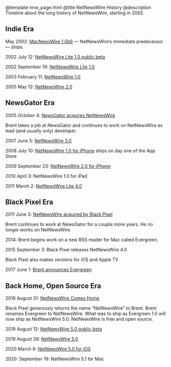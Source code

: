 @template nnw_page.html
@title NetNewsWire History
@description Timeline about the long history of NetNewsWire, starting in 2002.

## Indie Era

May 2002: [MacNewsWire 1.0b6](https://inessential.com/2002/05/17/macnewswire_1_0b6) — NetNewsWire’s immediate predecessor — ships

2002 July 12: [NetNewsWire Lite 1.0 public beta](https://inessential.com/2002/07/12/netnewswire_lite_public_beta)

2002 September 19: [NetNewsWire Lite 1.0](https://inessential.com/2002/09/19/netnewswire_lite_1_0_ships)

2003 February 11: [NetNewsWire 1.0](https://inessential.com/2003/02/11/netnewswire_1_0_ships)

2005 May 12: [NetNewsWire 2.0](https://inessential.com/2005/05/12/netnewswire_2_0_released)

## NewsGator Era

2005 October 4: [NewsGator acquires NetNewsWire](https://inessential.com/2005/10/04/newsgator_acquires_netnewswire)

Brent takes a job at NewsGator and continues to work on NetNewsWire as lead (and usually only) developer.

2007 June 5: [NetNewsWire 3.0](https://inessential.com/2007/06/05/not_coordinated_nope)

2008 July 10: [NetNewsWire 1.0 for iPhone](https://inessential.com/2008/07/10/1_0_all_over_again) ships on day one of the App Store

2009 September 23: [NetNewsWire 2.0 for iPhone](https://inessential.com/2009/09/23/netnewswire_2_0_for_iphone)

2010 April 3: NetNewsWire 1.0 for iPad

2011 March 2: [NetNewsWire Lite 4.0](https://inessential.com/2011/03/02/the_return_of_netnewswire_lite)

## Black Pixel Era

2011 June 3: [NetNewsWire acquired by Black Pixel](https://inessential.com/2011/06/03/netnewswire_acquired_by_black_pixel)

Brent continues to work at NewsGator for a couple more years. He no longer works on NetNewsWire.

2014: Brent begins work on a new RSS reader for Mac called Evergreen.

2015 September 3: Black Pixel releases NetNewsWire 4.0

Black Pixel also makes versions for iOS and Apple TV

2017 June 1: [Brent announces Evergreen](https://inessential.com/2017/06/01/evergreen_diary_1_open_source)

## Back Home, Open Source Era

2018 August 31: [NetNewsWire Comes Home](https://inessential.com/2018/08/31/netnewswire_comes_home)

Black Pixel generously returns the name “NetNewsWire” to Brent. Brent renames Evergreen to NetNewsWire. What was to ship as Evergreen 1.0 will now ship as NetNewsWire 5.0. NetNewsWire is free and open source.

2019 August 12: [NetNewsWire 5.0 public beta](https://inessential.com/2019/08/12/netnewswire_public_beta)

2019 August 26: [NetNewsWire 5.0](https://inessential.com/2019/08/26/netnewswire_5_0_now_available)

2020 March 9: [NetNewsWire 5.0 for iOS](https://nnw.ranchero.com/2020/03/09/netnewswire-for-ios.html)

2020: September 19: NetNewsWire 5.1 for Mac
